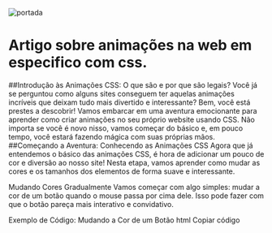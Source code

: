 ![portada](https://github.com/user-attachments/assets/470ba61e-31cc-41aa-bcdd-9916306b127a)

# Artigo sobre animações na web em especifico com css.
##Introdução às Animações CSS: O que são e por que são legais?
Você já se perguntou como alguns sites conseguem ter aquelas animações incríveis que deixam tudo mais divertido e interessante? Bem, você está prestes a descobrir! Vamos embarcar em uma aventura emocionante para aprender como criar animações no seu próprio website usando CSS. Não importa se você é novo nisso, vamos começar do básico e, em pouco tempo, você estará fazendo mágica com suas próprias mãos.
##Começando a Aventura: Conhecendo as Animações CSS
Agora que já entendemos o básico das animações CSS, é hora de adicionar um pouco de cor e diversão ao nosso site! Nesta etapa, vamos aprender como mudar as cores e os tamanhos dos elementos de forma suave e interessante.

Mudando Cores Gradualmente
Vamos começar com algo simples: mudar a cor de um botão quando o mouse passa por cima dele. Isso pode fazer com que o botão pareça mais interativo e convidativo.

Exemplo de Código: Mudando a Cor de um Botão
html
Copiar código
<!DOCTYPE html>
<html lang="en">
<head>
    <meta charset="UTF-8">
    <meta name="viewport" content="width=device-width, initial-scale=1.0">
    <style>
        .color-button {
            background-color: #3498db; /* Cor inicial: azul */
            color: white;
            padding: 10px 20px;
            border: none;
            cursor: pointer;
            transition: background-color 0.5s; /* Animação de transição de cor */
        }

        .color-button:hover {
            background-color: #2ecc71; /* Cor final: verde */
        }
    </style>
    <title>Animações CSS - Mudando Cores</title>
</head>
<body>
    <button class="color-button">Passe o mouse aqui!</button>
</body>
</html>
Nesse exemplo, usamos a propriedade transition para suavizar a mudança de cor do botão de azul para verde quando o mouse passa por cima. A transição dura 0,5 segundos.

Ajustando o Tamanho dos Elementos
Além de mudar cores, também podemos criar animações que ajustam o tamanho dos elementos. Isso pode ser útil para destacar algo importante ou criar um efeito divertido quando o usuário interage com o site.

Exemplo de Código: Aumentando o Tamanho de um Botão
html
Copiar código
<!DOCTYPE html>
<html lang="en">
<head>
    <meta charset="UTF-8">
    <meta name="viewport" content="width=device-width, initial-scale=1.0">
    <style>
        .size-button {
            background-color: #e74c3c; /* Cor vermelha */
            color: white;
            padding: 10px 20px;
            border: none;
            cursor: pointer;
            transition: transform 0.3s; /* Animação de transição de tamanho */
        }

        .size-button:hover {
            transform: scale(1.2); /* Aumenta o tamanho do botão em 20% */
        }
    </style>
    <title>Animações CSS - Ajustando Tamanho</title>
</head>
<body>
    <button class="size-button">Passe o mouse aqui!</button>
</body>
</html>
Nesse exemplo, usamos a propriedade transform com a função scale para aumentar o tamanho do botão em 20% quando o mouse passa por cima. A transição dura 0,3 segundos.

Conclusão
Com essas simples animações de cor e tamanho, você já pode tornar seu site muito mais interativo e interessante. Experimente ajustar as cores, tamanhos e durações para ver o que funciona melhor para o seu design. Essas são apenas algumas das muitas possibilidades que as animações CSS oferecem. Continue explorando e experimentando para descobrir novos efeitos e surpreender os visitantes do seu site!
